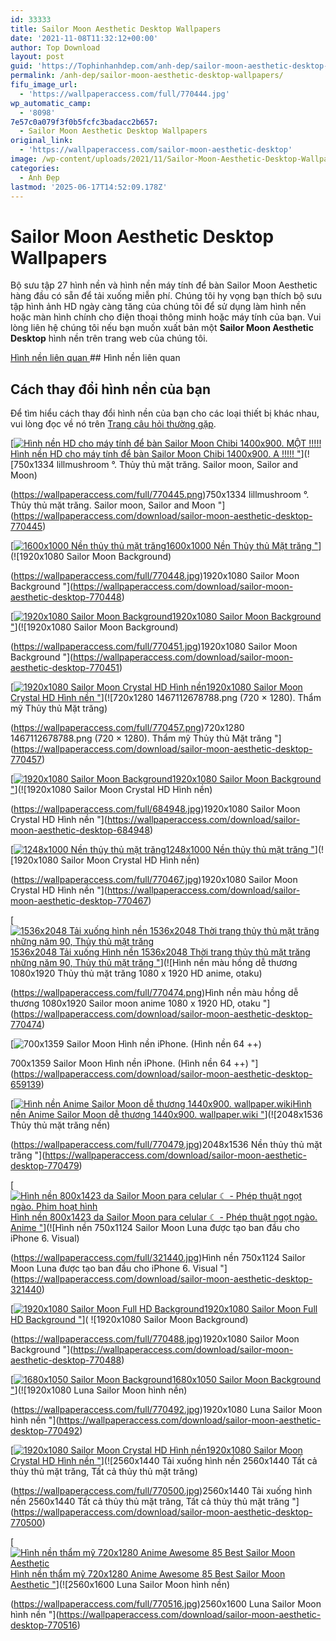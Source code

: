 ```yaml
---
id: 33333
title: Sailor Moon Aesthetic Desktop Wallpapers
date: '2021-11-08T11:32:12+00:00'
author: Top Download
layout: post
guid: 'https://Tophinhanhdep.com/anh-dep/sailor-moon-aesthetic-desktop-wallpapers/'
permalink: /anh-dep/sailor-moon-aesthetic-desktop-wallpapers/
fifu_image_url:
  - 'https://wallpaperaccess.com/full/770444.jpg'
wp_automatic_camp:
  - '8098'
7e57c0a079f3f0b5fcfc3badacc2b657:
  - Sailor Moon Aesthetic Desktop Wallpapers
original_link:
  - 'https://wallpaperaccess.com/sailor-moon-aesthetic-desktop'
image: /wp-content/uploads/2021/11/Sailor-Moon-Aesthetic-Desktop-Wallpapers.jpg
categories:
  - Ảnh Đẹp
lastmod: '2025-06-17T14:52:09.178Z'
---
```

# Sailor Moon Aesthetic Desktop Wallpapers

Bộ sưu tập 27 hình nền và hình nền máy tính để bàn Sailor Moon Aesthetic hàng đầu có sẵn để tải xuống miễn phí. Chúng tôi hy vọng bạn thích bộ sưu tập hình ảnh HD ngày càng tăng của chúng tôi để sử dụng làm hình nền hoặc màn hình chính cho điện thoại thông minh hoặc máy tính của bạn. Vui lòng liên hệ chúng tôi nếu bạn muốn xuất bản một **Sailor Moon Aesthetic Desktop** hình nền trên trang web của chúng tôi.

[Hình nền liên quan ](#related) ## Hình nền liên quan

## Cách thay đổi hình nền của bạn

Để tìm hiểu cách thay đổi hình nền của bạn cho các loại thiết bị khác nhau, vui lòng đọc về nó trên [Trang câu hỏi thường gặp](https://tophinhanhdep.com/faq/).

  
[[![Hình nền HD cho máy tính để bàn Sailor Moon Chibi 1400x900.  MỘT !!!!!](https://wallpaperaccess.com/full/770444.jpg)Hình nền HD cho máy tính để bàn Sailor Moon Chibi 1400x900. A !!!!! "](https://wallpaperaccess.com/download/sailor-moon-aesthetic-desktop-770444)](![750x1334 lillmushroom °.  Thủy thủ mặt trăng.  Sailor moon, Sailor and Moon)

(https://wallpaperaccess.com/full/770445.png)750x1334 lillmushroom °. Thủy thủ mặt trăng. Sailor moon, Sailor and Moon "](https://wallpaperaccess.com/download/sailor-moon-aesthetic-desktop-770445)

[[![1600x1000 Nền thủy thủ mặt trăng](https://wallpaperaccess.com/full/395290.jpg)1600x1000 Nền Thủy thủ Mặt trăng "](https://wallpaperaccess.com/download/sailor-moon-aesthetic-desktop-395290)](![1920x1080 Sailor Moon Background)

(https://wallpaperaccess.com/full/770448.jpg)1920x1080 Sailor Moon Background "](https://wallpaperaccess.com/download/sailor-moon-aesthetic-desktop-770448)

[[![1920x1080 Sailor Moon Background](https://wallpaperaccess.com/full/770449.jpg)1920x1080 Sailor Moon Background "](https://wallpaperaccess.com/download/sailor-moon-aesthetic-desktop-770449)](![1920x1080 Sailor Moon Background)

(https://wallpaperaccess.com/full/770451.jpg)1920x1080 Sailor Moon Background "](https://wallpaperaccess.com/download/sailor-moon-aesthetic-desktop-770451)

[[![1920x1080 Sailor Moon Crystal HD Hình nền](https://wallpaperaccess.com/full/395250.jpg)1920x1080 Sailor Moon Crystal HD Hình nền "](https://wallpaperaccess.com/download/sailor-moon-aesthetic-desktop-395250)](![720x1280 1467112678788.png (720 × 1280).  Thẩm mỹ Thủy thủ Mặt trăng)

(https://wallpaperaccess.com/full/770457.png)720x1280 1467112678788.png (720 × 1280). Thẩm mỹ Thủy thủ Mặt trăng "](https://wallpaperaccess.com/download/sailor-moon-aesthetic-desktop-770457)

[[![1920x1080 Sailor Moon Background](https://wallpaperaccess.com/full/770458.jpg)1920x1080 Sailor Moon Background "](https://wallpaperaccess.com/download/sailor-moon-aesthetic-desktop-770458)](![1920x1080 Sailor Moon Crystal HD Hình nền)

(https://wallpaperaccess.com/full/684948.jpg)1920x1080 Sailor Moon Crystal HD Hình nền "](https://wallpaperaccess.com/download/sailor-moon-aesthetic-desktop-684948)

[[![1248x1000 Nền thủy thủ mặt trăng](https://wallpaperaccess.com/full/770464.png)1248x1000 Nền thủy thủ mặt trăng "](https://wallpaperaccess.com/download/sailor-moon-aesthetic-desktop-770464)](![1920x1080 Sailor Moon Crystal HD Hình nền)

(https://wallpaperaccess.com/full/770467.jpg)1920x1080 Sailor Moon Crystal HD Hình nền "](https://wallpaperaccess.com/download/sailor-moon-aesthetic-desktop-770467)

[[![1536x2048 Tải xuống hình nền 1536x2048 Thời trang thủy thủ mặt trăng những năm 90, Thủy thủ mặt trăng](https://wallpaperaccess.com/full/652979.jpg)1536x2048 Tải xuống Hình nền 1536x2048 Thời trang thủy thủ mặt trăng những năm 90, Thủy thủ mặt trăng "](https://wallpaperaccess.com/download/sailor-moon-aesthetic-desktop-652979)](![Hình nền màu hồng dễ thương 1080x1920 Thủy thủ mặt trăng 1080 x 1920 HD anime, otaku)

(https://wallpaperaccess.com/full/770474.png)Hình nền màu hồng dễ thương 1080x1920 Sailor moon anime 1080 x 1920 HD, otaku "](https://wallpaperaccess.com/download/sailor-moon-aesthetic-desktop-770474)

[![700x1359 Sailor Moon Hình nền iPhone.  (Hình nền 64 ++)](https://wallpaperaccess.com/full/659139.jpg)

700x1359 Sailor Moon Hình nền iPhone. (Hình nền 64 ++) "](https://wallpaperaccess.com/download/sailor-moon-aesthetic-desktop-659139)

[[![Hình nền Anime Sailor Moon dễ thương 1440x900.  wallpaper.wiki](https://wallpaperaccess.com/full/770476.jpg)Hình nền Anime Sailor Moon dễ thương 1440x900. wallpaper.wiki "](https://wallpaperaccess.com/download/sailor-moon-aesthetic-desktop-770476)](![2048x1536 Thủy thủ mặt trăng nền)

(https://wallpaperaccess.com/full/770479.jpg)2048x1536 Nền thủy thủ mặt trăng "](https://wallpaperaccess.com/download/sailor-moon-aesthetic-desktop-770479)

[[![Hình nền 800x1423 da Sailor Moon para celular ☾ - Phép thuật ngọt ngào.  Phim hoạt hình](https://wallpaperaccess.com/full/770481.jpg)Hình nền 800x1423 da Sailor Moon para celular ☾ - Phép thuật ngọt ngào. Anime "](https://wallpaperaccess.com/download/sailor-moon-aesthetic-desktop-770481)](![Hình nền 750x1124 Sailor Moon Luna được tạo ban đầu cho iPhone 6. Visual)

(https://wallpaperaccess.com/full/321440.jpg)Hình nền 750x1124 Sailor Moon Luna được tạo ban đầu cho iPhone 6. Visual "](https://wallpaperaccess.com/download/sailor-moon-aesthetic-desktop-321440)

[[![1920x1080 Sailor Moon Full HD Background](https://wallpaperaccess.com/full/770486.jpg)1920x1080 Sailor Moon Full HD Background "](https://wallpaperaccess.com/download/sailor-moon-aesthetic-desktop-770486)]( ![1920x1080 Sailor Moon Background)

(https://wallpaperaccess.com/full/770488.jpg)1920x1080 Sailor Moon Background "](https://wallpaperaccess.com/download/sailor-moon-aesthetic-desktop-770488)

[[![1680x1050 Sailor Moon Background](https://wallpaperaccess.com/full/770491.jpg)1680x1050 Sailor Moon Background "](https://wallpaperaccess.com/download/sailor-moon-aesthetic-desktop-770491)](![1920x1080 Luna Sailor Moon hình nền)

(https://wallpaperaccess.com/full/770492.jpg)1920x1080 Luna Sailor Moon hình nền "](https://wallpaperaccess.com/download/sailor-moon-aesthetic-desktop-770492)

[[![1920x1080 Sailor Moon Crystal HD Hình nền](https://wallpaperaccess.com/full/653031.jpg)1920x1080 Sailor Moon Crystal HD Hình nền "](https://wallpaperaccess.com/download/sailor-moon-aesthetic-desktop-653031)](![2560x1440 Tải xuống hình nền 2560x1440 Tất cả thủy thủ mặt trăng, Tất cả thủy thủ mặt trăng)

(https://wallpaperaccess.com/full/770500.jpg)2560x1440 Tải xuống hình nền 2560x1440 Tất cả thủy thủ mặt trăng, Tất cả thủy thủ mặt trăng "](https://wallpaperaccess.com/download/sailor-moon-aesthetic-desktop-770500)

[[![Hình nền thẩm mỹ 720x1280 Anime Awesome 85 Best Sailor Moon Aesthetic](https://wallpaperaccess.com/full/629123.jpg)Hình nền thẩm mỹ 720x1280 Anime Awesome 85 Best Sailor Moon Aesthetic "](https://wallpaperaccess.com/download/sailor-moon-aesthetic-desktop-629123)](![2560x1600 Luna Sailor Moon hình nền)

(https://wallpaperaccess.com/full/770516.jpg)2560x1600 Luna Sailor Moon hình nền "](https://wallpaperaccess.com/download/sailor-moon-aesthetic-desktop-770516)
